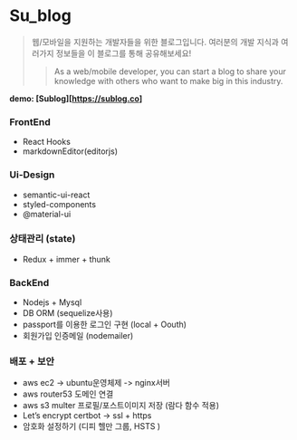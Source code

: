 # Su_blog
> 웹/모바일을 지원하는 개발자들을 위한 블로그입니다. 여러분의 개발 지식과 여러가지 정보들을 이 블로그를 통해 공유해보세요!
> > As a web/mobile developer, you can start a blog to share your knowledge with others who want to make big in this industry.

__demo: [Sublog][<https://sublog.co>]__

### FrontEnd
- React Hooks
- markdownEditor(editorjs)

### Ui-Design  
+ semantic-ui-react
+ styled-components
+ @material-ui

### 상태관리 (state)
- Redux + immer + thunk

### BackEnd
- Nodejs + Mysql
- DB ORM (sequelize사용)
- passport를 이용한 로그인 구현 (local + Oouth)
- 회원가입 인증메일 (nodemailer)

### 배포 + 보안
- aws ec2 -> ubuntu운영체제 -> nginx서버 
- aws router53 도메인 연결 
- aws s3 multer 프로필/포스트이미지 저장 (람다 함수 적용)
- Let’s encrypt  certbot -> ssl + https 
- 암호화 설정하기 (디피 헬만 그룹, HSTS )



